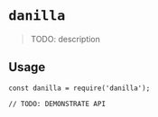 # `danilla`

> TODO: description

## Usage

```
const danilla = require('danilla');

// TODO: DEMONSTRATE API
```
